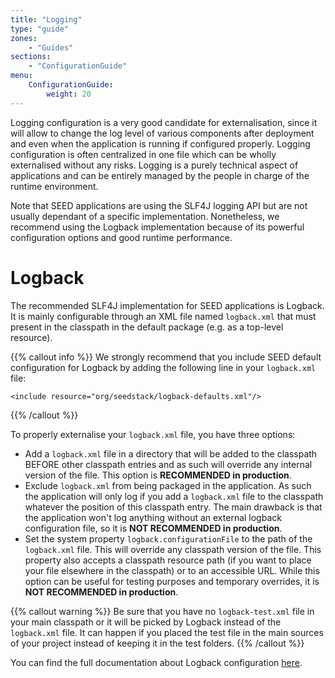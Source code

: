 ```yaml
---
title: "Logging"
type: "guide"
zones:
    - "Guides"
sections:
    - "ConfigurationGuide"
menu:
    ConfigurationGuide:
        weight: 20
---
```


Logging configuration is a very good candidate for externalisation, since it will allow to change the log level of
various components after deployment and even when the application is running if configured properly. Logging configuration
is often centralized in one file which can be wholly externalised without any risks. Logging is a purely technical
aspect of applications and can be entirely managed by the people in charge of the runtime environment.

Note that SEED applications are using the SLF4J logging API but are not usually dependant of a specific implementation. 
Nonetheless, we recommend using the Logback implementation because of its powerful configuration options and good 
runtime performance.

# Logback

The recommended SLF4J implementation for SEED applications is Logback. It is mainly configurable through an XML file
named `logback.xml` that must present in the classpath in the default package (e.g. as a top-level resource). 

{{% callout info %}}
We strongly recommend that you include SEED default configuration for Logback by adding the following line in your 
`logback.xml` file:

    <include resource="org/seedstack/logback-defaults.xml"/>
{{% /callout %}}

To properly externalise your `logback.xml` file, you have three options:

* Add a `logback.xml` file in a directory that will be added to the classpath BEFORE other classpath entries and as
such will override any internal version of the file. This option is **RECOMMENDED in production**.
* Exclude `logback.xml` from being packaged in the application. As such the application will only log if you add a 
`logback.xml` file to the classpath whatever the position of this classpath entry. The main drawback is that the
application won't log anything without an external logback configuration file, so it is **NOT RECOMMENDED in production**.
* Set the system property `logback.configurationFile` to the path of the `logback.xml` file. This will override any
classpath version of the file. This property also accepts a classpath resource path (if you want to place your file
elsewhere in the classpath) or to an accessible URL. While this option can be useful for testing purposes and temporary
overrides, it is **NOT RECOMMENDED in production**.

{{% callout warning %}}
Be sure that you have no <code>logback-test.xml</code> file in your main classpath or it will be picked by Logback instead
of the <code>logback.xml</code> file. It can happen if you placed the test file in the main sources of your project instead
of keeping it in the test folders.
{{% /callout %}}

You can find the full documentation about Logback configuration [here](http://logback.qos.ch/manual/configuration.html).
